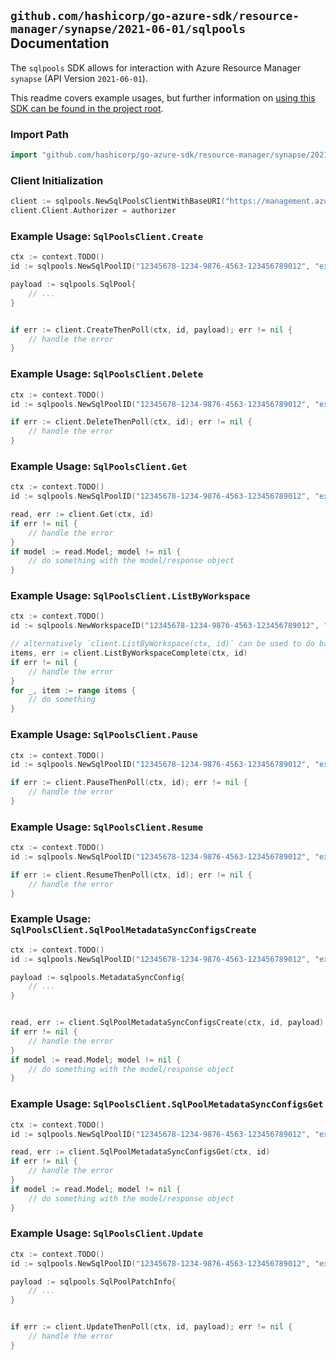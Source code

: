 
## `github.com/hashicorp/go-azure-sdk/resource-manager/synapse/2021-06-01/sqlpools` Documentation

The `sqlpools` SDK allows for interaction with Azure Resource Manager `synapse` (API Version `2021-06-01`).

This readme covers example usages, but further information on [using this SDK can be found in the project root](https://github.com/hashicorp/go-azure-sdk/tree/main/docs).

### Import Path

```go
import "github.com/hashicorp/go-azure-sdk/resource-manager/synapse/2021-06-01/sqlpools"
```


### Client Initialization

```go
client := sqlpools.NewSqlPoolsClientWithBaseURI("https://management.azure.com")
client.Client.Authorizer = authorizer
```


### Example Usage: `SqlPoolsClient.Create`

```go
ctx := context.TODO()
id := sqlpools.NewSqlPoolID("12345678-1234-9876-4563-123456789012", "example-resource-group", "workspaceName", "sqlPoolName")

payload := sqlpools.SqlPool{
	// ...
}


if err := client.CreateThenPoll(ctx, id, payload); err != nil {
	// handle the error
}
```


### Example Usage: `SqlPoolsClient.Delete`

```go
ctx := context.TODO()
id := sqlpools.NewSqlPoolID("12345678-1234-9876-4563-123456789012", "example-resource-group", "workspaceName", "sqlPoolName")

if err := client.DeleteThenPoll(ctx, id); err != nil {
	// handle the error
}
```


### Example Usage: `SqlPoolsClient.Get`

```go
ctx := context.TODO()
id := sqlpools.NewSqlPoolID("12345678-1234-9876-4563-123456789012", "example-resource-group", "workspaceName", "sqlPoolName")

read, err := client.Get(ctx, id)
if err != nil {
	// handle the error
}
if model := read.Model; model != nil {
	// do something with the model/response object
}
```


### Example Usage: `SqlPoolsClient.ListByWorkspace`

```go
ctx := context.TODO()
id := sqlpools.NewWorkspaceID("12345678-1234-9876-4563-123456789012", "example-resource-group", "workspaceName")

// alternatively `client.ListByWorkspace(ctx, id)` can be used to do batched pagination
items, err := client.ListByWorkspaceComplete(ctx, id)
if err != nil {
	// handle the error
}
for _, item := range items {
	// do something
}
```


### Example Usage: `SqlPoolsClient.Pause`

```go
ctx := context.TODO()
id := sqlpools.NewSqlPoolID("12345678-1234-9876-4563-123456789012", "example-resource-group", "workspaceName", "sqlPoolName")

if err := client.PauseThenPoll(ctx, id); err != nil {
	// handle the error
}
```


### Example Usage: `SqlPoolsClient.Resume`

```go
ctx := context.TODO()
id := sqlpools.NewSqlPoolID("12345678-1234-9876-4563-123456789012", "example-resource-group", "workspaceName", "sqlPoolName")

if err := client.ResumeThenPoll(ctx, id); err != nil {
	// handle the error
}
```


### Example Usage: `SqlPoolsClient.SqlPoolMetadataSyncConfigsCreate`

```go
ctx := context.TODO()
id := sqlpools.NewSqlPoolID("12345678-1234-9876-4563-123456789012", "example-resource-group", "workspaceName", "sqlPoolName")

payload := sqlpools.MetadataSyncConfig{
	// ...
}


read, err := client.SqlPoolMetadataSyncConfigsCreate(ctx, id, payload)
if err != nil {
	// handle the error
}
if model := read.Model; model != nil {
	// do something with the model/response object
}
```


### Example Usage: `SqlPoolsClient.SqlPoolMetadataSyncConfigsGet`

```go
ctx := context.TODO()
id := sqlpools.NewSqlPoolID("12345678-1234-9876-4563-123456789012", "example-resource-group", "workspaceName", "sqlPoolName")

read, err := client.SqlPoolMetadataSyncConfigsGet(ctx, id)
if err != nil {
	// handle the error
}
if model := read.Model; model != nil {
	// do something with the model/response object
}
```


### Example Usage: `SqlPoolsClient.Update`

```go
ctx := context.TODO()
id := sqlpools.NewSqlPoolID("12345678-1234-9876-4563-123456789012", "example-resource-group", "workspaceName", "sqlPoolName")

payload := sqlpools.SqlPoolPatchInfo{
	// ...
}


if err := client.UpdateThenPoll(ctx, id, payload); err != nil {
	// handle the error
}
```
